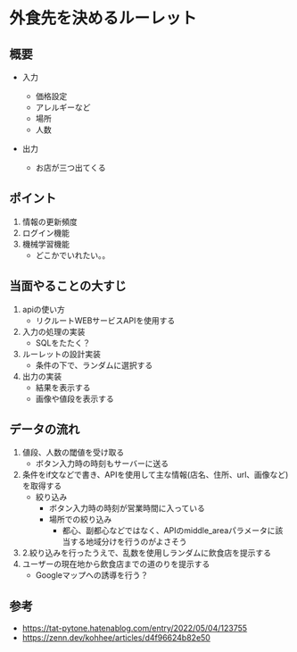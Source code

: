 # 外食先を決めるルーレット

## 概要

- 入力
    - 価格設定
    - アレルギーなど
    - 場所
    - 人数

- 出力
    - お店が三つ出てくる

## ポイント
1. 情報の更新頻度
2. ログイン機能
3. 機械学習機能
    - どこかでいれたい。。

## 当面やることの大すじ
1. apiの使い方
    - リクルートWEBサービスAPIを使用する
2. 入力の処理の実装
    - SQLをたたく？
3. ルーレットの設計実装
    - 条件の下で、ランダムに選択する
4. 出力の実装
    - 結果を表示する
    - 画像や値段を表示する



## データの流れ
1. 値段、人数の閾値を受け取る
    - ボタン入力時の時刻もサーバーに送る
2. 条件をif文などで書き、APIを使用して主な情報(店名、住所、url、画像など)を取得する
    - 絞り込み
        - ボタン入力時の時刻が営業時間に入っている
        - 場所での絞り込み
            - 都心、副都心などではなく、APIのmiddle_areaパラメータに該当する地域分けを行うのがよさそう
3. 2.絞り込みを行ったうえで、乱数を使用しランダムに飲食店を提示する
4. ユーザーの現在地から飲食店までの道のりを提示する
    - Googleマップへの誘導を行う？



## 参考
- https://tat-pytone.hatenablog.com/entry/2022/05/04/123755
- https://zenn.dev/kohhee/articles/d4f96624b82e50
